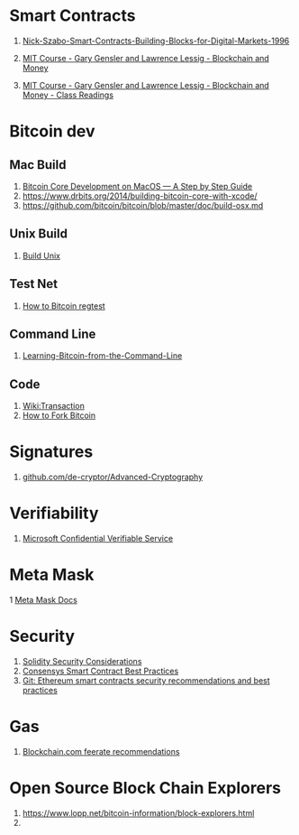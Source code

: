 


# Smart Contracts
1. [Nick-Szabo-Smart-Contracts-Building-Blocks-for-Digital-Markets-1996](http://www.truevaluemetrics.org/DBpdfs/BlockChain/Nick-Szabo-Smart-Contracts-Building-Blocks-for-Digital-Markets-1996-14591.pdf)

2. [MIT Course - Gary Gensler and Lawrence Lessig - Blockchain and Money](https://ocw.mit.edu/courses/sloan-school-of-management/15-s12-blockchain-and-money-fall-2018/#)

3. [MIT Course - Gary Gensler and Lawrence Lessig - Blockchain and Money - Class Readings](https://ocw.mit.edu/courses/sloan-school-of-management/15-s12-blockchain-and-money-fall-2018/readings/)


# Bitcoin dev
## Mac Build
1. [Bitcoin Core Development on MacOS — A Step by Step Guide](https://medium.com/coincorner/bitcoin-core-development-on-macos-a-step-by-step-guide-5ecf8b17eb49)
2. https://www.drbits.org/2014/building-bitcoin-core-with-xcode/
3. https://github.com/bitcoin/bitcoin/blob/master/doc/build-osx.md

## Unix Build
1. [Build Unix](https://github.com/bitcoin/bitcoin/blob/master/doc/build-unix.md)

## Test Net
1. [How to Bitcoin regtest](https://gist.github.com/System-Glitch/cb4e87bf1ae3fec9925725bb3ebe223a)

## Command Line
1. [Learning-Bitcoin-from-the-Command-Line](https://github.com/BlockchainCommons/Learning-Bitcoin-from-the-Command-Line/blob/master/04_2_Creating_a_Raw_Transaction.md)

## Code
1. [Wiki:Transaction](https://en.bitcoin.it/wiki/Transaction)
1. [How to Fork Bitcoin](https://medium.com/@jordan.baczuk/how-to-fork-bitcoin-part-2-59b9eddb49a4)


# Signatures
1. [github.com/de-cryptor/Advanced-Cryptography](https://github.com/de-cryptor/Advanced-Cryptography)


# Verifiability
1. [Microsoft Confidential Verifiable Service](https://github.com/microsoft/CCF/blob/main/CCF-TECHNICAL-REPORT.pdf)


# Meta Mask
1 [Meta Mask Docs](https://docs.metamask.io/guide/metamask-extension-provider.html#installation)

# Security
1. [Solidity Security Considerations](https://docs.soliditylang.org/en/v0.8.6/security-considerations.html)
2. [Consensys Smart Contract Best Practices](https://consensys.github.io/smart-contract-best-practices/)
3. [Git: Ethereum smart contracts security recommendations and best practices](https://github.com/guylando/KnowledgeLists/blob/master/EthereumSmartContracts.md)


# Gas
1. [Blockchain.com feerate recommendations](https://b10c.me/mempool-observations/3-blockchaincom-recommendations/)


# Open Source Block Chain Explorers
1. https://www.lopp.net/bitcoin-information/block-explorers.html
2. 

